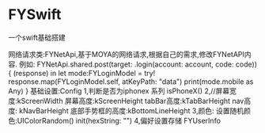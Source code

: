 # FYSwift
一个swift基础搭建

网络请求类:FYNetApi,基于MOYA的网络请求,根据自己的需求,修改FYNetAPI内容.
例如:
FYNetApi.shared.post(target: .login(account: account, code: code)) { (response) in
            let mode:FYLoginModel = try! response.map(FYLoginModel.self, atKeyPath: "data")
            print(mode.mobile as Any)
            }
基础设置:Config
   1,判断是否为iphonex 系列
   isPhoneX()
   2,//屏幕宽度:kScreenWidth
       屏幕高度:kScreenHeight
       tabBar高度:kTabBarHeight
       nav高度:   kNavBarHeight
       底部手势框的高度:kBottomLineHeight
   3,颜色:
         设置随机颜色:UIColorRandom()
         init(hexString: "")
   4,偏好设置存储
     FYUserInfo
   
       
